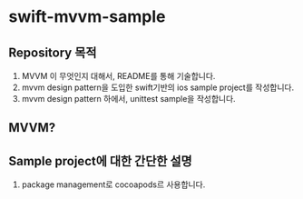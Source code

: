 # swift-mvvm-sample

## Repository 목적
1. MVVM 이 무엇인지 대해서, README를 통해 기술합니다.
2. mvvm design pattern을 도입한 swift기반의 ios sample project를 작성합니다.
3. mvvm design pattern 하에서, unittest sample을 작성합니다. 

## MVVM?

## Sample project에 대한 간단한 설명
1. package management로 cocoapods르 사용합니다.

